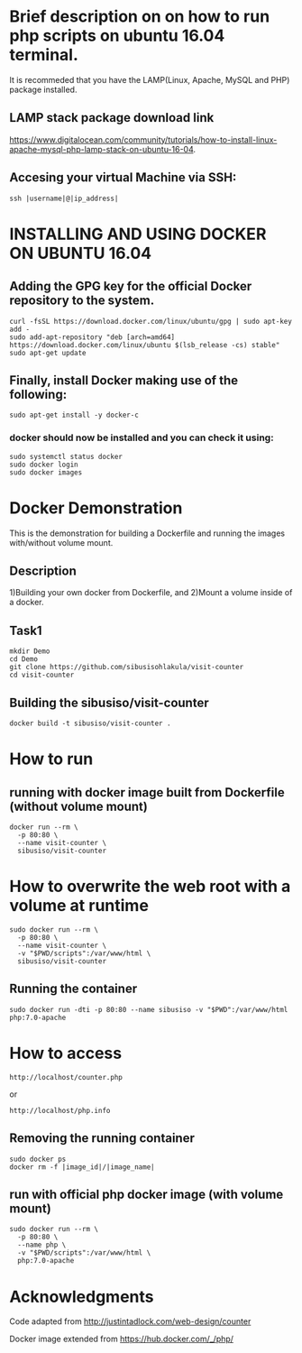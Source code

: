 # Brief description on on how to run php scripts on ubuntu 16.04 terminal.
It is recommeded that you have the LAMP(Linux, Apache, MySQL and PHP) package installed.
## LAMP stack package download link
https://www.digitalocean.com/community/tutorials/how-to-install-linux-apache-mysql-php-lamp-stack-on-ubuntu-16-04.
## Accesing your virtual Machine via SSH:
```
ssh |username|@|ip_address|
```
# INSTALLING AND USING DOCKER ON UBUNTU 16.04
## Adding the GPG key for the official Docker repository to the system.
```
curl -fsSL https://download.docker.com/linux/ubuntu/gpg | sudo apt-key add -
sudo add-apt-repository "deb [arch=amd64] https://download.docker.com/linux/ubuntu $(lsb_release -cs) stable"
sudo apt-get update
```
## Finally, install Docker making use of the following:
```
sudo apt-get install -y docker-c
```
### docker should now be installed and you can check it using:
```
sudo systemctl status docker
sudo docker login
sudo docker images
```
# Docker Demonstration
This is the demonstration for building a Dockerfile and running the images with/without volume mount.
## Description
1)Building your own docker from Dockerfile, and 2)Mount a volume inside of a docker.
## Task1
```
mkdir Demo
cd Demo
git clone https://github.com/sibusisohlakula/visit-counter
cd visit-counter
```
## Building the sibusiso/visit-counter
```
docker build -t sibusiso/visit-counter .
```
# How to run
## running with docker image built from Dockerfile (without volume mount)
```
docker run --rm \
  -p 80:80 \
  --name visit-counter \
  sibusiso/visit-counter
```
# How to overwrite the web root with a volume at runtime
```
sudo docker run --rm \
  -p 80:80 \
  --name visit-counter \
  -v "$PWD/scripts":/var/www/html \
  sibusiso/visit-counter
```
## Running the container
```
sudo docker run -dti -p 80:80 --name sibusiso -v "$PWD":/var/www/html php:7.0-apache
```
# How to access
```
http://localhost/counter.php
```
or
```
http://localhost/php.info
```
## Removing the running container
```
sudo docker ps
docker rm -f |image_id|/|image_name|
```
## run with official php docker image (with volume mount)
```
sudo docker run --rm \
  -p 80:80 \
  --name php \
  -v "$PWD/scripts":/var/www/html \
  php:7.0-apache
```
# Acknowledgments
Code adapted from http://justintadlock.com/web-design/counter

Docker image extended from https://hub.docker.com/_/php/
